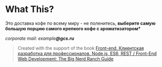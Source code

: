 # What This?

Это доставка кофе по всему миру - не поленитесь, __выберите самую большую порцию самого крепкого кофе с ароматизатором*__

*corporate mail: example*__*@gcs.ru*__

>Сreated with the support of the book [Front-end. Клиентская разработка для профессионалов. Node.js, ES6, REST / Front-End Web Development: The Big Nerd Ranch Guide](https://www.ozon.ru/context/detail/id/140807793/)
